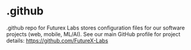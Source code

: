 # .github
.github repo for Futurex Labs stores configuration files for our software projects (web, mobile, ML/AI). See our main GitHub profile for project details: https://github.com/FutureX-Labs
